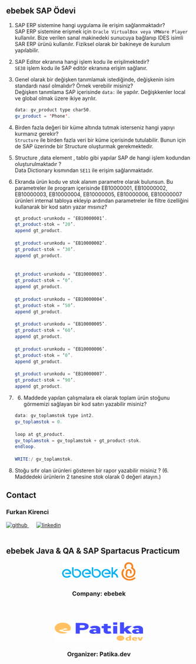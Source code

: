 <!-- ABOUT THE PROJECT -->
## ebebek SAP Ödevi

1)	SAP ERP sistemine hangi uygulama ile erişim sağlanmaktadır?  
	SAP ERP sistemine erişmek için `Oracle VirtualBox veya VMWare Player` kullanılır. Bize verilen sanal makinedeki sunucuya bağlanıp IDES isimli SAR ERP ürünü kullanılır. Fiziksel olarak bir bakineye de kurulum yapılabilir.  
	
2)	SAP Editor ekranına hangi işlem kodu ile erişilmektedir?  
	`SE38` işlem kodu ile SAP editör ekranına erişim sağlanır.  
	
3)	Genel olarak bir değişken tanımlamak istediğinde, değişkenin isim standardı nasıl olmalıdır? Örnek verebilir misiniz?  
	Değişken tanımlama SAP içerisinde `data:` ile yapılır. Değişkkenler local ve global olmak üzere ikiye ayrılır.  
	```java
	data: gv_product type char50.  
	gv_product = 'Phone'.  
	```  
	
4)	Birden fazla değeri bir küme altında tutmak isterseniz hangi yapıyı kurmanız gerekir?  
	`Structure` ile birden fazla veri bir küme içerisinde tutulabilir. Bunun için de SAP üzerinde bir Structure oluşturmak gerekmektedir.  
	
5)	Structure ,data element , tablo gibi yapılar SAP de hangi işlem kodundan oluşturulmaktadır ?  
	Data Dictionary kısmından `SE11` ile erişim sağlanmaktadır.  
	
6)	Ekranda ürün kodu ve stok alanım parametre olarak bulunsun. Bu parametreler ile program içerisinde EB10000001, EB10000002, EB10000003, EB10000004, EB10000005, EB10000006, EB10000007 ürünleri internal tabloya ekleyip ardından parametreler ile filtre özelliğini kullanarak bir kod satırı yazar mısınız?  
	```java
	gt_product-urunkodu = ‘EB10000001’.
	gt_product-stok = ‘20’.
	append gt_product. 
	
	gt_product-urunkodu = ‘EB10000002’.
	gt_product-stok = ‘30’.
	append gt_product. 
	
	
	gt_product-urunkodu = ‘EB10000003’.
	gt_product-stok = ‘0’.
	append gt_product. 
	
	gt_product-urunkodu = ‘EB10000004’.
	gt_product-stok = ‘50’.
	append gt_product. 
	
	gt_product-urunkodu = ‘EB10000005’.
	gt_product-stok = ‘60’.
	append gt_product. 
	
	gt_product-urunkodu = ‘EB10000006’.
	gt_product-stok = ‘0’.
	append gt_product. 
	
	gt_product-urunkodu = ‘EB10000007’.
	gt_product-stok = ‘90’.
	append gt_product. 
	```

7)	6. Maddede yapılan çalışmalara ek olarak toplam ürün stoğunu görmemizi sağlayan bir kod satırı yazabilir misiniz?  
	```java
	data: gv_toplamstok type int2.
	gv_toplamstok = 0.
	
	loop at gt_product.
	gv_toplamstok = gv_toplamstok + gt_product-stok.
	endloop.
	
	WRITE:/ gv_toplamstok.
	```
	
8)	Stoğu sıfır olan ürünleri gösteren bir  rapor yazabilir misiniz ? (6. Maddedeki ürünlerin 2 tanesine stok olarak 0 değeri atayın.)  



<!-- CONTACT -->
## Contact

### Furkan Kirenci

<a href="https://github.com/furkankirenci" target="_blank">
<img  src=https://img.shields.io/badge/github-%2324292e.svg?&style=for-the-badge&logo=github&logoColor=white alt=github style="margin-bottom: 20px;" />
</a>
<a href="https://www.linkedin.com/in/furkan-kirenci-912668245/" target="_blank">
<img src=https://img.shields.io/badge/linkedin-%231E77B5.svg?&style=for-the-badge&logo=linkedin&logoColor=white alt=linkedin style="margin-bottom: 20px; margin-left:20px" />
</a>

<!-- PROJECT-BOOTCAMP-PRACTICUM PART -->
<br />

## ebebek Java & QA & SAP Spartacus Practicum
<div align="center">
  <a href="https://www.e-bebek.com">
    <img src="https://github.com/furkankirenci/ebebekFinalCase/blob/main/images/ebebek-logo.png" alt="Logo" width="200" height="50">
  </a>

<h3 align="center">Company: ebebek</h3>
</div>
<br>
<br><br>
<div align="center">
  <a href="https://www.patika.dev/tr">
    <img src="https://github.com/furkankirenci/ebebekFinalCase/blob/main/images/patika-logo.svg" alt="Logo" width="240" height="50">
  </a>
<h3 align="center">Organizer: Patika.dev</h3>
</div>
